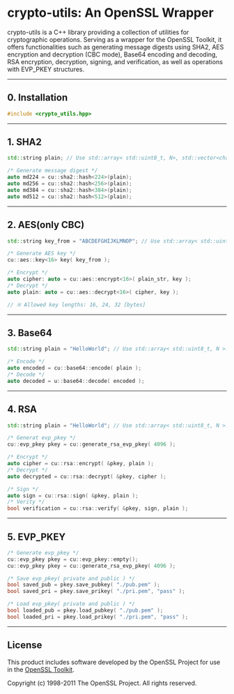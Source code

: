 <h1>crypto-utils: An OpenSSL Wrapper</h1>
crypto-utils is a C++ library providing a collection of utilities for cryptographic operations. Serving as a wrapper for the OpenSSL Toolkit, it offers functionalities such as generating message digests using SHA2, AES encryption and decryption (CBC mode), Base64 encoding and decoding, RSA encryption, decryption, signing, and verification, as well as operations with EVP_PKEY structures.

<hr>

<h2>0. Installation</h2>

```cpp
#include <crypto_utils.hpp>
```

<hr>

<h2>1. SHA2</h2>
 
```cpp
std::string plain; // Use std::array< std::uint8_t, N>, std::vector<char> etc...

/* Generate message digest */
auto md224 = cu::sha2::hash<224>(plain);
auto md256 = cu::sha2::hash<256>(plain);
auto md384 = cu::sha2::hash<384>(plain);
auto md512 = cu::sha2::hash<512>(plain);
```

<hr>

<h2>2. AES(only CBC)</h2>

```cpp
std::string key_from = "ABCDEFGHIJKLMNOP"; // Use std::array< std::uint8_t, N >. std::vector<char> etc...\

/* Generate AES key */
cu::aes::key<16> key( key_from );

/* Encrypt */
auto cipher: auto = cu::aes::encrypt<16>( plain_str, key );
/* Decrypt */
auto plain: auto = cu::aes::decrypt<16>( cipher, key );

// ※ Allowed key lengths: 16, 24, 32 [bytes]
```

<hr>

<h2>3. Base64</h2>
 
```cpp
std::string plain = "HelloWorld"; // Use std::array< std::uint8_t, N >. std::vector<char> etc...\

/* Encode */
auto encoded = cu::base64::encode( plain );
/* Decode */
auto decoded = u::base64::decode( encoded );
```

<hr>

<h2>4. RSA</h2>

```cpp
std::string plain = "HelloWorld"; // Use std::array< std::uint8_t, N >. std::vector<char> etc...\

/* Generat evp_pkey */
cu::evp_pkey pkey = cu::generate_rsa_evp_pkey( 4096 );

/* Encrypt */
auto cipher = cu::rsa::encrypt( &pkey, plain );
/* Decrypt */
auto decrypted = cu::rsa::decrypt( &pkey, cipher );

/* Sign */
auto sign = cu::rsa::sign( &pkey, plain );
/* Verity */
bool verification = cu::rsa::verify( &pkey, sign, plain );
```

<hr>

<h2>5. EVP_PKEY</h2>

```cpp
/* Generate evp_pkey */
cu::evp_pkey pkey = cu::evp_pkey::empty();
cu::evp_pkey pkey = cu::generate_rsa_evp_pkey( 4096 );

/* Save evp_pkey( private and public ) */
bool saved_pub = pkey.save_pubkey( "./pub.pem" );
bool saved_pri = pkey.save_prikey( "./pri.pem", "pass" );

/* Load evp_pkey( private and public ) */
bool loaded_pub = pkey.load_pubkey( "./pub.pem" );
bool loaded_pri = pkey.load_prikey( "./pri.pem", "pass" );
```

<hr> 

<h2>License</h2>
<p>This product includes software developed by the OpenSSL Project for use in the <a href="https://www.openssl.org/">OpenSSL Toolkit</a>.</p>
<p>Copyright (c) 1998-2011 The OpenSSL Project. All rights reserved.</p>
